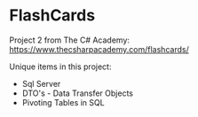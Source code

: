 # FlashCards
Project 2 from The C# Academy: https://www.thecsharpacademy.com/flashcards/  

Unique items in this project:  
* Sql Server  
* DTO's - Data Transfer Objects  
* Pivoting Tables in SQL  